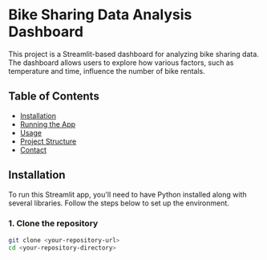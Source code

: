 # Bike Sharing Data Analysis Dashboard

This project is a Streamlit-based dashboard for analyzing bike sharing data. The dashboard allows users to explore how various factors, such as temperature and time, influence the number of bike rentals.

## Table of Contents
- [Installation](#installation)
- [Running the App](#running-the-app)
- [Usage](#usage)
- [Project Structure](#project-structure)
- [Contact](#contact)

## Installation

To run this Streamlit app, you'll need to have Python installed along with several libraries. Follow the steps below to set up the environment.

### 1. Clone the repository

```bash
git clone <your-repository-url>
cd <your-repository-directory>
